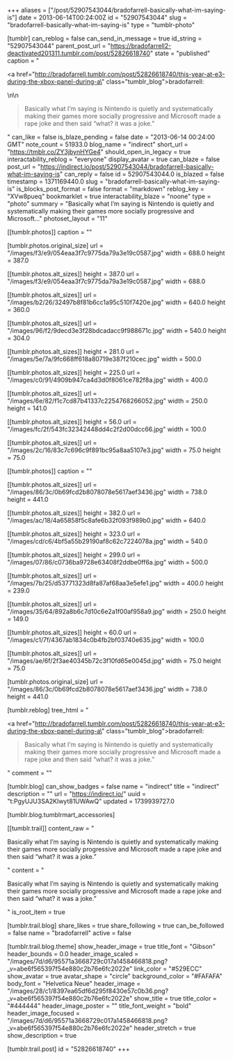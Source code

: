 +++
aliases = ["/post/52907543044/bradofarrell-basically-what-im-saying-is"]
date = 2013-06-14T00:24:00Z
id = "52907543044"
slug = "bradofarrell-basically-what-im-saying-is"
type = "tumblr-photo"

[tumblr]
can_reblog = false
can_send_in_message = true
id_string = "52907543044"
parent_post_url = "https://bradofarrell2-deactivated201311.tumblr.com/post/52826618740"
state = "published"
caption = "<p><a href=\"http://bradofarrell.tumblr.com/post/52826618740/this-year-at-e3-during-the-xbox-panel-during-a\" class=\"tumblr_blog\">bradofarrell</a>:</p>\n\n<blockquote><p><span>Basically what I’m saying is Nintendo is quietly and systematically making their games more socially progressive and Microsoft made a rape joke and then said “what? it was a joke.”</span></p></blockquote>"
can_like = false
is_blaze_pending = false
date = "2013-06-14 00:24:00 GMT"
note_count = 51933.0
blog_name = "indirect"
short_url = "https://tmblr.co/ZY3jbynHYGe4"
should_open_in_legacy = true
interactability_reblog = "everyone"
display_avatar = true
can_blaze = false
post_url = "https://indirect.io/post/52907543044/bradofarrell-basically-what-im-saying-is"
can_reply = false
id = 52907543044.0
is_blazed = false
timestamp = 1371169440.0
slug = "bradofarrell-basically-what-im-saying-is"
is_blocks_post_format = false
format = "markdown"
reblog_key = "XVw8pueq"
bookmarklet = true
interactability_blaze = "noone"
type = "photo"
summary = "Basically what I’m saying is Nintendo is quietly and systematically making their games more socially progressive and Microsoft..."
photoset_layout = "11"

[[tumblr.photos]]
caption = ""

[tumblr.photos.original_size]
url = "/images/f3/e9/054eaa3f7c9775da79a3e19c0587.jpg"
width = 688.0
height = 387.0

[[tumblr.photos.alt_sizes]]
height = 387.0
url = "/images/f3/e9/054eaa3f7c9775da79a3e19c0587.jpg"
width = 688.0

[[tumblr.photos.alt_sizes]]
url = "/images/b2/26/32497b8f81b6cc1a95c510f7420e.jpg"
width = 640.0
height = 360.0

[[tumblr.photos.alt_sizes]]
url = "/images/96/f2/9decd3e3f28bdcadacc9f988671c.jpg"
width = 540.0
height = 304.0

[[tumblr.photos.alt_sizes]]
height = 281.0
url = "/images/5e/7a/9fc668ff618a80719e387f210cec.jpg"
width = 500.0

[[tumblr.photos.alt_sizes]]
height = 225.0
url = "/images/c0/91/4909b947ca4d3d0f8061ce782f8a.jpg"
width = 400.0

[[tumblr.photos.alt_sizes]]
url = "/images/6e/82/f1c7cd87b41337c2254768266052.jpg"
width = 250.0
height = 141.0

[[tumblr.photos.alt_sizes]]
height = 56.0
url = "/images/fc/2f/543fc32342448dd4c2f2d00dcc66.jpg"
width = 100.0

[[tumblr.photos.alt_sizes]]
url = "/images/2c/16/83c7c696c9f891bc95a8aa5107e3.jpg"
width = 75.0
height = 75.0

[[tumblr.photos]]
caption = ""

[[tumblr.photos.alt_sizes]]
url = "/images/86/3c/0b69fcd2b8078078e5617aef3436.jpg"
width = 738.0
height = 441.0

[[tumblr.photos.alt_sizes]]
height = 382.0
url = "/images/ac/18/4a65858f5c8afe6b32f093f989b0.jpg"
width = 640.0

[[tumblr.photos.alt_sizes]]
height = 323.0
url = "/images/cd/c6/4bf5a55b29190af8c62c7224078a.jpg"
width = 540.0

[[tumblr.photos.alt_sizes]]
height = 299.0
url = "/images/07/86/c0736ba9728e63408f2ddbe0ff6a.jpg"
width = 500.0

[[tumblr.photos.alt_sizes]]
url = "/images/7b/25/d53771323d8fa87af68aa3e5efe1.jpg"
width = 400.0
height = 239.0

[[tumblr.photos.alt_sizes]]
url = "/images/35/64/892a8b6c7d10c6e2a1f00af958a9.jpg"
width = 250.0
height = 149.0

[[tumblr.photos.alt_sizes]]
height = 60.0
url = "/images/c1/7f/4367ab1834c0b4fb2bf03740e635.jpg"
width = 100.0

[[tumblr.photos.alt_sizes]]
url = "/images/ae/6f/2f3ae40345b72c3f10fd65e0045d.jpg"
width = 75.0
height = 75.0

[tumblr.photos.original_size]
url = "/images/86/3c/0b69fcd2b8078078e5617aef3436.jpg"
width = 738.0
height = 441.0

[tumblr.reblog]
tree_html = "<p><a href=\"http://bradofarrell.tumblr.com/post/52826618740/this-year-at-e3-during-the-xbox-panel-during-a\" class=\"tumblr_blog\">bradofarrell</a>:</p><blockquote><p><span>Basically what I’m saying is Nintendo is quietly and systematically making their games more socially progressive and Microsoft made a rape joke and then said “what? it was a joke.”</span></p></blockquote>"
comment = ""

[tumblr.blog]
can_show_badges = false
name = "indirect"
title = "indirect"
description = ""
url = "https://indirect.io/"
uuid = "t:PgyUJU3SA2Klwyt81UWAwQ"
updated = 1739939727.0

[tumblr.blog.tumblrmart_accessories]

[[tumblr.trail]]
content_raw = "<p><span>Basically what I’m saying is Nintendo is quietly and systematically making their games more socially progressive and Microsoft made a rape joke and then said “what? it was a joke.”</span></p>"
content = "<p>Basically what I&rsquo;m saying is Nintendo is quietly and systematically making their games more socially progressive and Microsoft made a rape joke and then said &ldquo;what? it was a joke.&rdquo;</p>"
is_root_item = true

[tumblr.trail.blog]
share_likes = true
share_following = true
can_be_followed = false
name = "bradofarrell"
active = false

[tumblr.trail.blog.theme]
show_header_image = true
title_font = "Gibson"
header_bounds = 0.0
header_image_scaled = "/images/7d/d6/95571a3668729c017a1458466818.png?_v=abe6f565397f54e880c2b76e6fc2022e"
link_color = "#529ECC"
show_avatar = true
avatar_shape = "circle"
background_color = "#FAFAFA"
body_font = "Helvetica Neue"
header_image = "/images/28/c1/8397ea65df6d295f8430e57c0b36.png?_v=abe6f565397f54e880c2b76e6fc2022e"
show_title = true
title_color = "#444444"
header_image_poster = ""
title_font_weight = "bold"
header_image_focused = "/images/7d/d6/95571a3668729c017a1458466818.png?_v=abe6f565397f54e880c2b76e6fc2022e"
header_stretch = true
show_description = true

[tumblr.trail.post]
id = "52826618740"
+++
